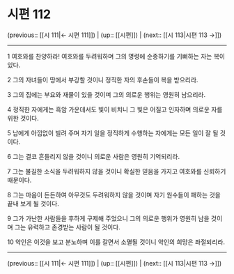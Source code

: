# 시편 112

(previous:: [[시 111|← 시편 111]]) | (up:: [[시편]]) | (next:: [[시 113|시편 113 →]])

***




1 
여호와를 찬양하라! 여호와를 두려워하며 그의 명령에 순종하기를 기뻐하는 자는 복이 있다. 



2 
그의 자녀들이 땅에서 부강할 것이니 정직한 자의 후손들이 복을 받으리라. 



3 
그의 집에는 부요와 재물이 있을 것이며 그의 의로운 행위는 영원히 남으리라. 



4 
정직한 자에게는 흑암 가운데서도 빛이 비치니 그 빛은 어질고 인자하며 의로운 자를 위한 것이다. 



5 
남에게 아낌없이 빌려 주며 자기 일을 정직하게 수행하는 자에게는 모든 일이 잘 될 것이다. 



6 
그는 결코 흔들리지 않을 것이니 의로운 사람은 영원히 기억되리라. 



7 
그는 불길한 소식을 두려워하지 않을 것이니 확실한 믿음을 가지고 여호와를 신뢰하기 때문이다. 



8 
그는 마음이 든든하여 아무것도 두려워하지 않을 것이며 자기 원수들이 패하는 것을 끝내 보게 될 것이다. 



9 
그가 가난한 사람들을 후하게 구제해 주었으니 그의 의로운 행위가 영원히 남을 것이며 그는 유력하고 존경받는 사람이 될 것이다. 



10 
악인은 이것을 보고 분노하며 이를 갈면서 소멸될 것이니 악인의 희망은 좌절되리라.

***

(previous:: [[시 111|← 시편 111]]) | (up:: [[시편]]) | (next:: [[시 113|시편 113 →]])
